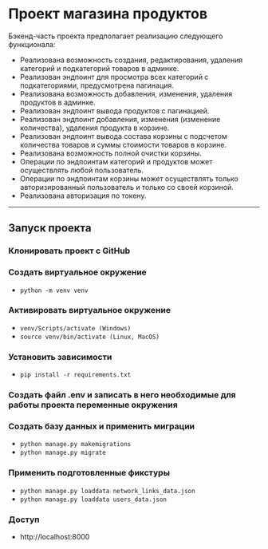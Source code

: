 Проект магазина продуктов
=====================

Бэкенд-часть проекта предполагает реализацию следующего функционала:

- Реализована возможность создания, редактирования, удаления категорий и подкатегорий товаров в админке.
- Реализован эндпоинт для просмотра всех категорий с подкатегориями, предусмотрена пагинация.
- Реализована возможность добавления, изменения, удаления продуктов в админке.
- Реализован эндпоинт вывода продуктов с пагинацией.
- Реализован эндпоинт добавления, изменения (изменение количества), удаления продукта в корзине.
- Реализован эндпоинт вывода состава корзины с подсчетом количества товаров и суммы стоимости товаров в корзине.
- Реализована возможность полной очистки корзины.
- Операции по эндпоинтам категорий и продуктов может осуществлять любой пользователь.
- Операции по эндпоинтам корзины может осуществлять только авторизированный пользователь и только со своей корзиной.
- Реализована авторизация по токену.
___
## Запуск проекта

### Клонировать проект с GitHub

### Создать виртуальное окружение

* `python -m venv venv`

### Активировать виртуальное окружение

* `venv/Scripts/activate (Windows)`
* `source venv/bin/activate (Linux, MacOS)`

### Установить зависимости

* `pip install -r requirements.txt`

### Создать файл .env и записать в него необходимые для работы проекта переменные окружения

### Создать базу данных и применить миграции

* `python manage.py makemigrations`
* `python manage.py migrate`

### Применить подготовленные фикстуры

* `python manage.py loaddata network_links_data.json`
* `python manage.py loaddata users_data.json`

### Доступ

* http://localhost:8000

